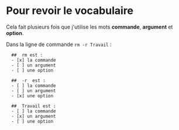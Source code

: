 
# Pour revoir le vocabulaire

Cela fait plusieurs fois que j'utilise les mots **commande**, **argument** et **option**.


Dans la ligne de commande `rm -r Travail` :

```{quizdown} 
  ##  rm est : 
  - [x] la commande
  - [ ] un argument
  - [ ] une option
```
```{quizdown} 
  ##  -r  est : 
  - [ ] la commande
  - [ ] un argument
  - [x] une option
```
```{quizdown} 
  ##  Travail est : 
  - [ ] la commande
  - [x] un argument
  - [ ] une option
```
